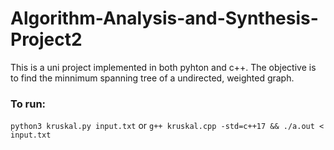 # Algorithm-Analysis-and-Synthesis-Project2
This is a uni project implemented in both pyhton and c++. The objective is to find the minnimum spanning tree of a undirected, weighted graph.

### To run:
```python3 kruskal.py input.txt```
or
```g++ kruskal.cpp -std=c++17 && ./a.out < input.txt```

